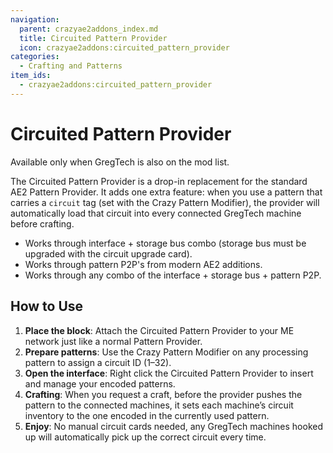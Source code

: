 ```yaml
---
navigation:
  parent: crazyae2addons_index.md
  title: Circuited Pattern Provider
  icon: crazyae2addons:circuited_pattern_provider
categories:
  - Crafting and Patterns
item_ids:
  - crazyae2addons:circuited_pattern_provider
---
```


# Circuited Pattern Provider

<BlockImage id="crazyae2addons:circuited_pattern_provider" scale="4"></BlockImage>

Available only when GregTech is also on the mod list.

The Circuited Pattern Provider is a drop-in replacement for the standard AE2 Pattern Provider. It adds one extra feature: when you use a pattern that carries a `circuit` tag (set with the Crazy Pattern Modifier), the provider will automatically load that circuit into every connected GregTech machine before crafting.

- Works through interface + storage bus combo (storage bus must be upgraded with the circuit upgrade card).
- Works through pattern P2P's from modern AE2 additions.
- Works through any combo of the interface + storage bus + pattern P2P.

## How to Use

1. **Place the block**: Attach the Circuited Pattern Provider to your ME network just like a normal Pattern Provider.
2. **Prepare patterns**: Use the Crazy Pattern Modifier on any processing pattern to assign a circuit ID (1–32).
3. **Open the interface**: Right click the Circuited Pattern Provider to insert and manage your encoded patterns.
4. **Crafting**: When you request a craft, before the provider pushes the pattern to the connected machines, it sets each machine’s circuit inventory to the one encoded in the currently used pattern.
5. **Enjoy**: No manual circuit cards needed, any GregTech machines hooked up will automatically pick up the correct circuit every time.